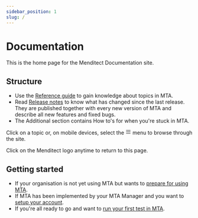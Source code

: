 ```yaml
---
sidebar_position: 1
slug: /
---
```


# Documentation

This is the home page for the Menditect Documentation site.

## Structure

- Use the [Reference guide](../reference-guide) to gain knowledge about topics in MTA. 
- Read [Release notes](../release-notes) to know what has changed since the last release. <br/>They are published together with every new version of MTA and describe all new features and fixed bugs. 
- The Additional section contains How to's for when you're stuck in MTA. 

Click on a topic or, on mobile devices, select the <svg width="15" height="15" viewBox="0 0 30 30" aria-hidden="true"><path stroke="currentColor" stroke-linecap="round" stroke-miterlimit="10" stroke-width="2" d="M4 7h22M4 15h22M4 23h22"></path></svg> menu to browse through the site.

Click on the Menditect logo anytime to return to this page.

## Getting started
- If your organisation is not yet using MTA but wants to [prepare for using MTA](../additional/howtos/prepare-for-using-mta).
- If MTA has been implemented by your MTA Manager and you want to [setup your account](../additional/howtos/access-mendix-model).
- If you're all ready to go and want to [run your first test in MTA](../additional/howtos/run-first-test).
